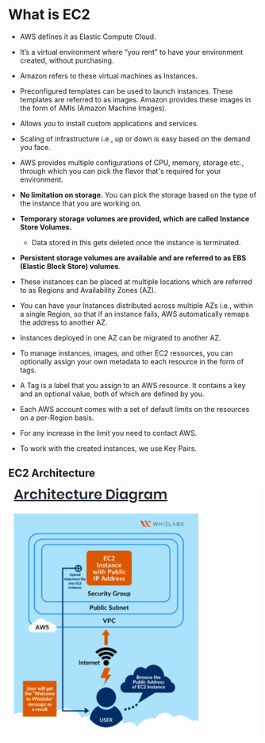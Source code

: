 
# What is EC2

- AWS defines it as Elastic Compute Cloud.

- It’s a virtual environment where “you rent” to have your environment created, without purchasing.

- Amazon refers to these virtual machines as Instances.

- Preconfigured templates can be used to launch instances. These templates are referred to as images. Amazon provides these images in the form of AMIs (Amazon Machine Images).

- Allows you to install custom applications and services.

- Scaling of infrastructure i.e., up or down is easy based on the demand you face.

- AWS provides multiple configurations of CPU, memory, storage etc., through which you can pick the flavor that's required for your environment.

- **No limitation on storage.** You can pick the storage based on the type of the instance that you are working on.

- **Temporary storage volumes are provided, which are called Instance Store Volumes.**  
  - Data stored in this gets deleted once the instance is terminated.

- **Persistent storage volumes are available and are referred to as EBS (Elastic Block Store) volumes**.

- These instances can be placed at multiple locations which are referred to as Regions and Availability Zones (AZ).

- You can have your Instances distributed across multiple AZs i.e., within a single Region, so that if an instance fails, AWS automatically remaps the address to another AZ.

- Instances deployed in one AZ can be migrated to another AZ.

- To manage instances, images, and other EC2 resources, you can optionally assign your own metadata to each resource in the form of tags.

- A Tag is a label that you assign to an AWS resource.  It contains a key and an optional value, both of which are defined by you.

- Each AWS account comes with a set of default limits on the resources on a per-Region basis.

- For any increase in the limit you need to contact AWS.

- To work with the created instances, we use Key Pairs. 

## EC2 Architecture

![img.png](../images/1_0.0_1.png)